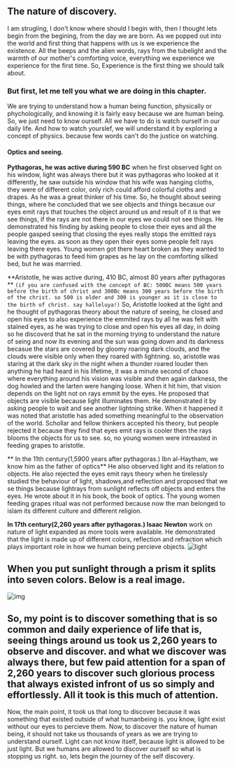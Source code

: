 ## The nature of discovery.
I am strugling, I don't know where should I begin with, then I thought lets begin from the begining, from the day we are born.
As we popped out into the world and first thing that happens with us is we experience the existence. All the beeps and the alien words, rays from the tubelight and the warmth of our mother's comforting voice, everything we experience we experience for the first time. So, Experience is the first thing we should talk about.
### But first, let me tell you what we are doing in this chapter.
We are trying to understand how a human being function, physically or phychologically, and knowing it is fairly easy because we are human being. So, we just need to know ourself. All we have to do is watch ourself in our daily life.
And how to watch yourslef, we will understand it by exploring a concept of physics. because few words can't do the justice on watching.

#### Optics and seeing.
**Pythagoras, he was active during 590 BC** when he first observed light on his window, light was always there but it was pythagoras who looked at it differently, he saw outside his window that his wife was hanging cloths, they were of different color, only rich could afford colorful cloths and drapes. As he was a great thinker of his time. So, he thought about seeing things, where he concluded that we see objects and things becasue our eyes emit rays that touches the object around us and result of it is that we see things, if the rays are not there in our eyes we could not see things. He demonstrated his finding by asking people to close their eyes and all the people gasped seeing that closing the eyes really stops the emitted rays leaving the eyes. as soon as they open their eyes some people felt rays leaving there eyes. Young women got there heart broken as they wanted to be with pythagoras to feed him grapes as he lay on the comforting silked bed, but he was marrried. 

**Aristotle, he was active during, 410 BC, almost 80 years after pythagoras **
```(if you are confused with the concept of BC: 500BC means 500 years before the birth of christ and 300Bc means 300 years before the birth of the christ. so 500 is older and 300 is younger as it is close to the birth of christ. say halleluya!)```
So, Aristotle looked at the light and he thought of pythagoras theory about the nature of seeing, he closed and open his eyes to also experience the emmited rays by all he was felt with stained eyes, as he was trying to close and open his eyes all day, in doing so he discoverd that he sat in the morning trying to understand the nature of seing and now its evening and the sun was going down and its darkness becasue the stars are covered by gloomy roaring dark clouds, and the clouds were visible only when they roared with lightning. so, aristotle was staring at the dark sky in the night when a thunder roared louder then anything he had heard in his lifetime, it was a minute second of chaos where everything around his vision was visible and then again darkness, the dog howled and the larten were hanging loose. When it hit him, that vision depends on the light not on rays emmit by the eyes. He proposed that objects are visible because light illuminates them. He demonstrated it by asking people to wait and see another lightning strike.
When it happened it was noted that aristotle has aded something meaningful to the observation of the world. Schollar and fellow thinkers accepted his theory, but people rejected it because they find that eyes emit rays is cooler then the rays blooms the objects for us to see. so, no young women were intreasted in feeding grapes to aristotle.

** In the 11th century(1,5900 years after pythagoras.)  Ibn al-Haytham, we know him as the father of optics**
He also observed light and its relation to objects. He also rejected the eyes emit rays theory when he tirelessly studied the behaviour of light, shadows,and reflection and proposed that we se things because lightrays from sunlight reflects off objects and enters the eyes. He wrote about it in his book, the book of optics. The young women feeding grapes ritual was not performed because now the man belonged to islam its different culture and different religion.

**In 17th century(2,260 years after pythagoras.) Isaac Newton** work on nature of light expanded as more tools were available. He demonstrated that the light is made up of different colors, reflection and refraction which plays important role in how we human being percieve objects.
![light](https://upload.wikimedia.org/wikipedia/commons/f/f5/Light_dispersion_conceptual_waves.gif)

## When you put sunlight through a prism it splits into seven colors. Below is a real image.
![img](https://upload.wikimedia.org/wikipedia/commons/1/1f/Light_dispersion_of_a_mercury-vapor_lamp_with_a_flint_glass_prism_IPNr°0125.jpg)

## So, my point is to discover something that is so common and daily experience of life that is, seeing things around us took us 2,260 years to observe and discover. and what we discover was always there, but few paid attention for a span of 2,260 years to discover such glorious process that always existed infront of us so simply and effortlessly. All it took is this much of attention.

Now, the main point, it took us that long to discover because it was something that existed outside of what humanbeing is. you know, light exist without our eyes to percieve them. Now, to discover the nature of human being, it should not take us thousands of years as we are trying to understand ourself. Light can not know itself, because light is allowed to be just light. But we humans are allowed to discover ourself so what is stopping us right. so, lets begin the journey of the self discovery. 

